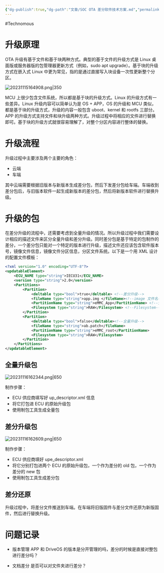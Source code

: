 ```yaml
---
{"dg-publish":true,"dg-path":"文章/SOC OTA 差分软件技术方案.md","permalink":"/文章/SOC OTA 差分软件技术方案/","dgEnableSearch":"true","created":"2023-11-13T11:27:44.120+08:00","updated":"2023-11-20T14:00:48.814+08:00"}
---
```


#Technomous 

# 升级原理

OTA 升级有基于文件和基于块两种方式。典型的基于文件的升级方式是 Linux 桌面版或服务器版的包管理器更新方式（例如，sudo apt upgrade）。基于块的升级方式在嵌入式 Linux 中更为常见，指的是通过直接写入块设备一次性更新整个分区。

![20231115164908.png|350](/img/user/0.Asset/resource/20231115164908.png)

MCU 上很少包含文件系统，所以都是基于块的升级方式。Linux 的升级方式有一些差异。Linux 升级内容可以简单认为是 OS + APP，OS 的升级和 MCU 类似，都是基于块的升级方式，升级的内容一般包含 uboot、kernel 和 rootfs 三部分。APP 的升级方式支持文件和块升级两种方式。升级过程中将相应的文件进行替换即可。基于块的升级方式就很容易理解了，对整个分区内容进行整体的替换。

# 升级流程
升级过程中主要涉及两个主要的角色：

- 云端
- 车端

其中云端需要根据旧版本与新版本生成差分包，然后下发差分包给车端。车端收到差分包后，与旧版本软件一起生成新版本的差分包，然后将新版本软件进行替换升级。

# 升级的包
在差分升级的流程中，还需要考虑到全量升级的情况。所以升级过程中我们需要设计相应的描述文件来区分全量升级和差分升级。同时差分包是基于特定的包制作的差分，一个差分包只能对一个特定的版本进行升级，描述文件还应该包含软件版本号，镜像文件信息，镜像文件分区信息，分区文件系统。以下是一个用 XML 设计的配置文件模板：

``` xml
<?xml version="1.0" encoding="UTF-8"?>
<updatableElement>
	<ECU_NAME type="string">IECU31</ECU_NAME>
	<version type="string">2.0</version> 
	<Partitions>
		<Partition>
			<deltable type="bool">true</deltable> <!--差分升级-->
			<fileName type="string">app.img </fileName><!--image 文件名-->
			<PartitionName type="string">eMMC_App</PartitionName> <!--分区名-->
			<Filesystem type="string">RAW</Filesystem> <!--Filesystem-->
		</Partition>
		<Partition>
			<deltable type="bool">false</deltable><!--全量升级-->
			<fileName type="string">ab.patch</fileName>
			<PartitionName type="string">eMMC_root</PartitionName>
			<Filesystem type="string">RAW</Filesystem> 
		</Partition>
	</Partitions>
</updatableElement>
```

## 全量升级包
![20231116162344.png|650](/img/user/0.Asset/resource/20231116162344.png)

制作步骤：
- ECU 供应商填写好 up_descriptor.xml 信息
- 将它打包进 ECU 的原始升级包
- 使用制包工具生成全量包

## 差分升级包

![20231116162609.png|650](/img/user/0.Asset/resource/20231116162609.png)

制作步骤：
- ECU 供应商填好 upe_descriptor.xml
- 将它分别打包进两个 ECU 的原始升级包，一个作为差分的 old 包，一个作为差分的 new 包
- 使用制包工具生成差分包
## 差分还原
升级过程中，将差分文件推送到车端。在车端将旧版固件与差分文件还原为新版固件，然后进行替换升级。

# 问题记录

- 版本管理
APP 和 DriveOS 的版本是分开管理的吗，差分的时候是直接对整包进行差分吗？

- 文档差分
是否可以对文件夹进行差分？

